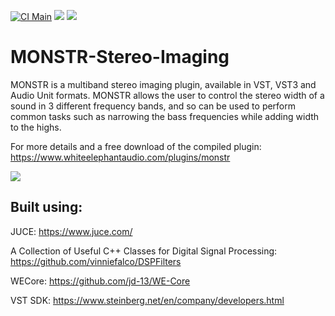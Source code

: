 [![CI Main](https://github.com/jd-13/MONSTR-Stereo-Imaging/workflows/CI%20Main/badge.svg)](https://github.com/jd-13/MONSTR-Stereo-Imaging/actions?query=workflow%3A%22CI+Main%22)
![](https://img.shields.io/badge/C%2B%2B-17-informational)
![](https://img.shields.io/badge/license-GPLv3-informational)

# MONSTR-Stereo-Imaging
MONSTR is a multiband stereo imaging plugin, available in VST, VST3 and Audio Unit formats. MONSTR allows the user to control the stereo width of a sound in 3 different frequency bands, and so can be used to perform common tasks such as narrowing the bass frequencies while adding width to the highs.  

For more details and a free download of the compiled plugin: https://www.whiteelephantaudio.com/plugins/monstr  

![](https://whiteelephantaudio.com/images/thumbs/originals/monstrV2.0.0Animation.gif)  

## Built using:  

JUCE: https://www.juce.com/  

A Collection of Useful C++ Classes for Digital Signal Processing: https://github.com/vinniefalco/DSPFilters  

WECore: https://github.com/jd-13/WE-Core  

VST SDK: https://www.steinberg.net/en/company/developers.html  
